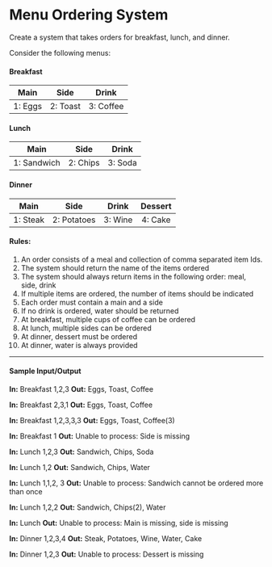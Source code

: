 # Menu Ordering System

Create a system that takes orders for breakfast, lunch, and dinner. 



Consider the following menus:

#### Breakfast
|   Main  |   Side   |   Drink   |
|:-------:|:--------:|:---------:|
| 1: Eggs | 2: Toast | 3: Coffee |

#### Lunch
|     Main    |   Side   |  Drink  |
|:-----------:|:--------:|:-------:|
| 1: Sandwich | 2: Chips | 3: Soda |

#### Dinner
|   Main   |     Side    |  Drink  | Dessert |
|:--------:|:-----------:|:-------:|:-------:|
| 1: Steak | 2: Potatoes | 3: Wine | 4: Cake |

#### Rules:
1. An order consists of a meal and collection of comma separated item Ids.
2. The system should return the name of the items ordered
3. The system should always return items in the following order: meal, side, drink
4. If multiple items are ordered, the number of items should be indicated
5. Each order must contain a main and a side
6. If no drink is ordered, water should be returned
7. At breakfast, multiple cups of coffee can be ordered
8. At lunch, multiple sides can be ordered
9. At dinner, dessert must be ordered
10. At dinner, water is always provided

---
#### Sample Input/Output

**In:** Breakfast 1,2,3
**Out:** Eggs, Toast, Coffee 

**In:** Breakfast 2,3,1
**Out:** Eggs, Toast, Coffee 

**In:** Breakfast 1,2,3,3,3
**Out:** Eggs, Toast, Coffee(3) 

**In:** Breakfast 1
**Out:** Unable to process: Side is missing 

**In:** Lunch 1,2,3
**Out:** Sandwich, Chips, Soda 

**In:** Lunch 1,2
**Out:** Sandwich, Chips, Water

**In:** Lunch 1,1,2, 3
**Out:** Unable to process: Sandwich cannot be ordered more than once

**In:** Lunch 1,2,2
**Out:** Sandwich, Chips(2), Water

**In:** Lunch
**Out:** Unable to process: Main is missing, side is missing

**In:** Dinner 1,2,3,4
**Out:** Steak, Potatoes, Wine, Water, Cake

**In:** Dinner 1,2,3
**Out:** Unable to process: Dessert is missing